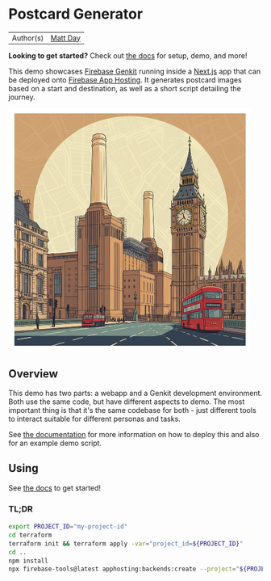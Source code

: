# Postcard Generator

|           |                                         |
| --------- | --------------------------------------- |
| Author(s) | [Matt Day](https://github.com/mattsday) |

**Looking to get started?** Check out [the docs](docs/README.md) for setup, demo, and more!

This demo showcases [Firebase Genkit](https://firebase.google.com/docs/genkit) running inside a [Next.js](https://nextjs.org) app that can be deployed onto [Firebase App Hosting](https://firebase.google.com/docs/app-hosting). It generates postcard images based on a start and destination, as well as a short script detailing the journey.

![Example Postcard Image](images/example.jpg)

## Overview

This demo has two parts: a webapp and a Genkit development environment. Both use the same code, but have different aspects to demo. The most important thing is that it's the same codebase for both - just different tools to interact suitable for different personas and tasks.

See [the documentation](docs/README.md) for more information on how to deploy this and also for an example demo script.

## Using

See [the docs](docs/README.md) to get started!

### TL;DR

```sh
export PROJECT_ID="my-project-id"
cd terraform
terraform init && terraform apply -var="project_id=${PROJECT_ID}"
cd ..
npm install
npx firebase-tools@latest apphosting:backends:create --project="${PROJECT_ID}"
```
